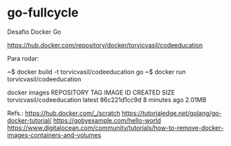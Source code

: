 # go-fullcycle
Desafio Docker Go

https://hub.docker.com/repository/docker/torvicvasil/codeeducation

Para rodar:

~$ docker build -t torvicvasil/codeeducation go
~$ docker run torvicvasil/codeeducation

docker images
REPOSITORY                  TAG       IMAGE ID       CREATED          SIZE
torvicvasil/codeeducation   latest    86c221d1cc9d   8 minutes ago    2.01MB

Refs.: 
https://hub.docker.com/_/scratch
https://tutorialedge.net/golang/go-docker-tutorial/
https://gobyexample.com/hello-world
https://www.digitalocean.com/community/tutorials/how-to-remove-docker-images-containers-and-volumes






